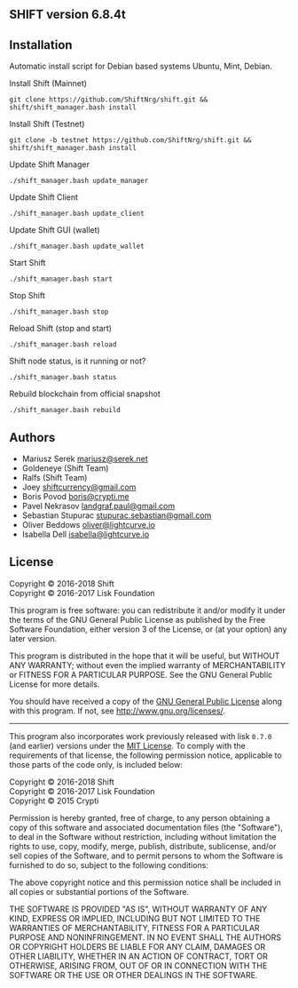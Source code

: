## SHIFT version 6.8.4t

## Installation

Automatic install script for Debian based systems Ubuntu, Mint, Debian.

Install Shift (Mainnet)
```
git clone https://github.com/ShiftNrg/shift.git && shift/shift_manager.bash install
```
Install Shift (Testnet)
```
git clone -b testnet https://github.com/ShiftNrg/shift.git && shift/shift_manager.bash install
```
Update Shift Manager
```
./shift_manager.bash update_manager
```
Update Shift Client
```
./shift_manager.bash update_client
```
Update Shift GUI (wallet)
```
./shift_manager.bash update_wallet
```
Start Shift
```
./shift_manager.bash start
```
Stop Shift
```
./shift_manager.bash stop
```
Reload Shift (stop and start)
```
./shift_manager.bash reload
```
Shift node status, is it running or not?
```
./shift_manager.bash status
```
Rebuild blockchain from official snapshot
```
./shift_manager.bash rebuild
```

## Authors
- Mariusz Serek <mariusz@serek.net>
- Goldeneye (Shift Team)
- Ralfs (Shift Team)
- Joey <shiftcurrency@gmail.com>
- Boris Povod <boris@crypti.me>
- Pavel Nekrasov <landgraf.paul@gmail.com>
- Sebastian Stupurac <stupurac.sebastian@gmail.com>
- Oliver Beddows <oliver@lightcurve.io>
- Isabella Dell <isabella@lightcurve.io>

## License

Copyright © 2016-2018 Shift  
Copyright © 2016-2017 Lisk Foundation

This program is free software: you can redistribute it and/or modify it under the terms of the GNU General Public License as published by the Free Software Foundation, either version 3 of the License, or (at your option) any later version.

This program is distributed in the hope that it will be useful, but WITHOUT ANY WARRANTY; without even the implied warranty of MERCHANTABILITY or FITNESS FOR A PARTICULAR PURPOSE. See the GNU General Public License for more details.

You should have received a copy of the [GNU General Public License](https://github.com/ShiftNrg/shift/tree/master/LICENSE) along with this program.  If not, see <http://www.gnu.org/licenses/>.

***

This program also incorporates work previously released with lisk `0.7.0` (and earlier) versions under the [MIT License](https://opensource.org/licenses/MIT). To comply with the requirements of that license, the following permission notice, applicable to those parts of the code only, is included below:

Copyright © 2016-2018 Shift  
Copyright © 2016-2017 Lisk Foundation  
Copyright © 2015 Crypti

Permission is hereby granted, free of charge, to any person obtaining a copy of this software and associated documentation files (the "Software"), to deal in the Software without restriction, including without limitation the rights to use, copy, modify, merge, publish, distribute, sublicense, and/or sell copies of the Software, and to permit persons to whom the Software is furnished to do so, subject to the following conditions:

The above copyright notice and this permission notice shall be included in all copies or substantial portions of the Software.

THE SOFTWARE IS PROVIDED "AS IS", WITHOUT WARRANTY OF ANY KIND, EXPRESS OR IMPLIED, INCLUDING BUT NOT LIMITED TO THE WARRANTIES OF MERCHANTABILITY, FITNESS FOR A PARTICULAR PURPOSE AND NONINFRINGEMENT. IN NO EVENT SHALL THE AUTHORS OR COPYRIGHT HOLDERS BE LIABLE FOR ANY CLAIM, DAMAGES OR OTHER LIABILITY, WHETHER IN AN ACTION OF CONTRACT, TORT OR OTHERWISE, ARISING FROM, OUT OF OR IN CONNECTION WITH THE SOFTWARE OR THE USE OR OTHER DEALINGS IN THE SOFTWARE.